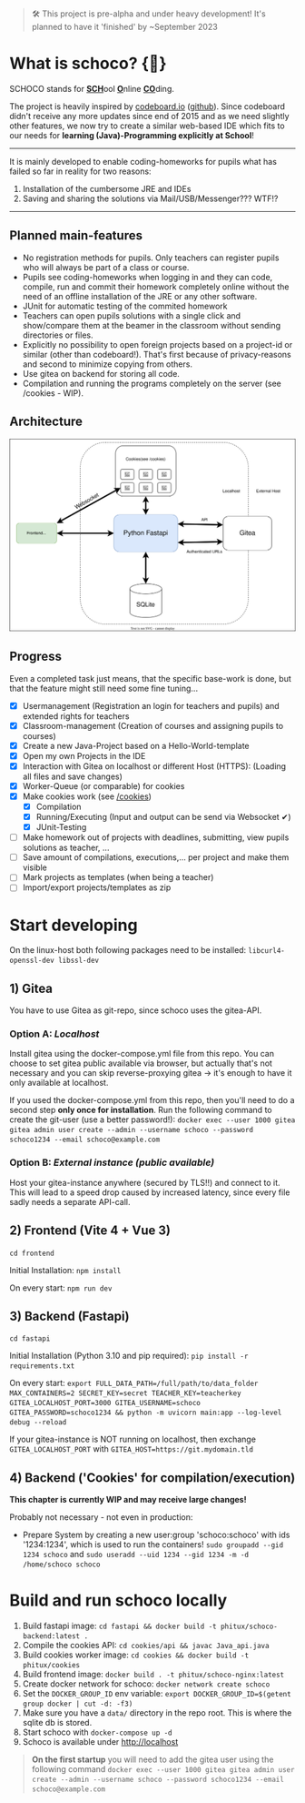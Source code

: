 > 🛠️️ This project is pre-alpha and under heavy development! It's planned to have it 'finished' by ~September 2023


# What is schoco? {🍫}

SCHOCO stands for <ins>**SCH**</ins>ool <ins>**O**</ins>nline <ins>**CO**</ins>ding.

The project is heavily inspired by [codeboard.io](https://codeboard.io) ([github](https://github.com/codeboardio)). Since codeboard didn't receive any more updates since end of 2015 and as we need slightly other features, we now try to create a similar web-based IDE which fits to our needs for **learning (Java)-Programming explicitly at School**! 

---
It is mainly developed to enable coding-homeworks for pupils what has failed so far in reality for two reasons:
 1. Installation of the cumbersome JRE and IDEs
 2. Saving and sharing the solutions via Mail/USB/Messenger??? WTF!?
---

## Planned main-features
- No registration methods for pupils. Only teachers can register pupils who will always be part of a class or course.
- Pupils see coding-homeworks when logging in and they can code, compile, run and commit their homework completely online without the need of an offline installation of the JRE or any other software.
- JUnit for automatic testing of the commited homework
- Teachers can open pupils solutions with a single click and show/compare them at the beamer in the classroom without sending directories or files.
- Explicitly no possibility to open foreign projects based on a project-id or similar (other than codeboard!). That's first because of privacy-reasons and second to minimize copying from others.
- Use gitea on backend for storing all code.
- Compilation and running the programs completely on the server (see /cookies - WIP).

## Architecture
<img src="./schoco_architecture.svg">


## Progress
Even a completed task just means, that the specific base-work is done, but that the feature might still need some fine tuning...
- [x] Usermanagement (Registration an login for teachers and pupils) and extended rights for teachers 
- [x] Classroom-management (Creation of courses and assigning pupils to courses)
- [x] Create a new Java-Project based on a Hello-World-template
- [x] Open my own Projects in the IDE
- [x] Interaction with Gitea on localhost or different Host (HTTPS): (Loading all files and save changes)
- [x] Worker-Queue (or comparable) for cookies
- [x] Make cookies work (see [/cookies](/cookies))
    - [x] Compilation
    - [x] Running/Executing (Input and output can be send via Websocket ✔)
    - [x] JUnit-Testing
- [ ] Make homework out of projects with deadlines, submitting, view pupils solutions as teacher, ...
- [ ] Save amount of compilations, executions,... per project and make them visible
- [ ] Mark projects as templates (when being a teacher)
- [ ] Import/export projects/templates as zip

# Start developing

On the linux-host both following packages need to be installed: `libcurl4-openssl-dev libssl-dev`

## 1) Gitea
You have to use Gitea as git-repo, since schoco uses the gitea-API.

### Option A: *Localhost*
Install gitea using the docker-compose.yml file from this repo. You can choose to set gitea public available via browser, but actually that's not necessary and you can skip reverse-proxying gitea -> it's enough to have it only available at localhost.

If you used the docker-compose.yml from this repo, then you'll need to do a second step **only once for installation**. Run the following command to create the git-user (use a better password!):
`docker exec --user 1000 gitea gitea admin user create --admin --username schoco --password schoco1234 --email schoco@example.com`

### Option B: *External instance (public available)*

Host your gitea-instance anywhere (secured by TLS!!) and connect to it. This will lead to a speed drop caused by increased latency, since every file sadly needs a separate API-call.

## 2) Frontend (Vite 4 + Vue 3)
`cd frontend` 

Initial Installation: `npm install`

On every start: `npm run dev`

## 3) Backend (Fastapi)

`cd fastapi`

Initial Installation (Python 3.10 and pip required): `pip install -r requirements.txt`

On every start: `export FULL_DATA_PATH=/full/path/to/data_folder MAX_CONTAINERS=2 SECRET_KEY=secret TEACHER_KEY=teacherkey GITEA_LOCALHOST_PORT=3000 GITEA_USERNAME=schoco GITEA_PASSWORD=schoco1234 && python -m uvicorn main:app --log-level debug --reload`

If your gitea-instance is NOT running on localhost, then exchange `GITEA_LOCALHOST_PORT` with `GITEA_HOST=https://git.mydomain.tld`

## 4) Backend ('Cookies' for compilation/execution)
**This chapter is currently WIP and may receive large changes!**

Probably not necessary - not even in production:  
- Prepare System by creating a new user:group 'schoco:schoco' with ids '1234:1234', which is used to run the containers! `sudo groupadd --gid 1234 schoco` and  `sudo useradd --uid 1234 --gid 1234 -m -d /home/schoco schoco`


# Build and run schoco locally

1. Build fastapi image: `cd fastapi && docker build -t phitux/schoco-backend:latest .`
2. Compile the cookies API: `cd cookies/api && javac Java_api.java`
3. Build cookies worker image: `cd cookies && docker build -t phitux/cookies`
4. Build frontend image: `docker build . -t phitux/schoco-nginx:latest`
5. Create docker network for schoco: `docker network create schoco` 
6. Set the `DOCKER_GROUP_ID` env variable: `export DOCKER_GROUP_ID=$(getent group docker | cut -d: -f3)`
7. Make sure you have a `data/` directory in the repo root. This is where the sqlite db is stored.
8. Start schoco with `docker-compose up -d`
9. Schoco is available under [http://localhost](http://localhost)

> **On the first startup** you will need to add the gitea user using the following command
> `docker exec --user 1000 gitea gitea admin user create --admin --username schoco --password schoco1234 --email schoco@example.com`


